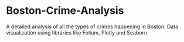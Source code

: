# Boston-Crime-Analysis
A detailed analysis of all the types of crimes happening in Boston. Data visualization using libraries like Folium, Plotly and Seaborn.
